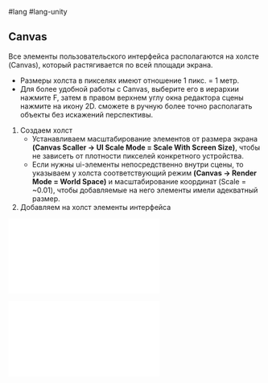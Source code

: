  #lang #lang-unity 

## Canvas

Все элементы пользовательского интерфейса располагаются на холсте (Canvas), который растягивается по всей площади экрана.

- Размеры холста в пикселях имеют отношение 1 пикс. = 1 метр.
- Для более удобной работы с Canvas, выберите его в иерархии нажмите F, затем в правом верхнем углу окна редактора сцены нажмите на икону 2D. сможете в ручную более точно располагать объекты без искажений перспективы. 

1. Создаем холст
	- Устанавливаем масштабирование элементов от размера экрана **(Canvas Scaller -> UI Scale Mode = Scale With Screen Size)**, чтобы не зависеть от плотности пикселей конкретного устройства.
	- Если нужны ui-элементы непосредственно внутри сцены, то указываем у холста соответствующий режим **(Canvas -> Render Mode = World Space)** и масштабирование координат (Scale = ~0.01), чтобы добавляемые на него элементы имели адекватный размер.
2. Добавляем на холст элементы интерфейса

![Настройка режимов Canvas](1.%20Languages/Unity/5.%20UI/Canvas/Настройка%20режимов%20Canvas.md)

![Позиционирование в Canvas](1.%20Languages/Unity/5.%20UI/Canvas/Позиционирование%20в%20Canvas.md)